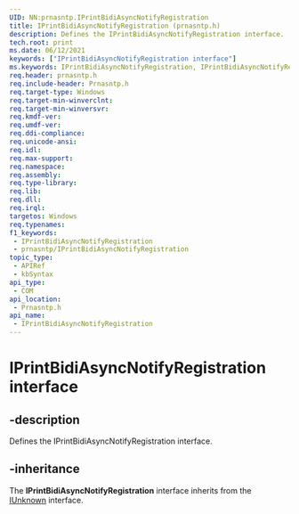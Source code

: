```yaml
---
UID: NN:prnasntp.IPrintBidiAsyncNotifyRegistration
title: IPrintBidiAsyncNotifyRegistration (prnasntp.h)
description: Defines the IPrintBidiAsyncNotifyRegistration interface.
tech.root: print
ms.date: 06/12/2021
keywords: ["IPrintBidiAsyncNotifyRegistration interface"]
ms.keywords: IPrintBidiAsyncNotifyRegistration, IPrintBidiAsyncNotifyRegistration interface [Print Devices], IPrintBidiAsyncNotifyRegistration interface [Print Devices],described, print.iprintbidiasyncnotifyregistration, prnasntp/IPrintBidiAsyncNotifyRegistration
req.header: prnasntp.h
req.include-header: Prnasntp.h
req.target-type: Windows
req.target-min-winverclnt: 
req.target-min-winversvr: 
req.kmdf-ver: 
req.umdf-ver: 
req.ddi-compliance: 
req.unicode-ansi: 
req.idl: 
req.max-support: 
req.namespace: 
req.assembly: 
req.type-library: 
req.lib: 
req.dll: 
req.irql: 
targetos: Windows
req.typenames: 
f1_keywords:
 - IPrintBidiAsyncNotifyRegistration
 - prnasntp/IPrintBidiAsyncNotifyRegistration
topic_type:
 - APIRef
 - kbSyntax
api_type:
 - COM
api_location:
 - Prnasntp.h
api_name:
 - IPrintBidiAsyncNotifyRegistration
---
```


# IPrintBidiAsyncNotifyRegistration interface

## -description

Defines the IPrintBidiAsyncNotifyRegistration interface.

## -inheritance

The **IPrintBidiAsyncNotifyRegistration** interface inherits from the [IUnknown](/windows/win32/api/unknwn/nn-unknwn-iunknown) interface.
